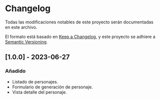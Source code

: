 # Changelog

Todas las modificaciones notables de este proyecto serán documentadas en este archivo.

El formato está basado en [Keep a Changelog](https://keepachangelog.com/es-ES/1.0.0/),
y este proyecto se adhiere a [Semantic Versioning](https://semver.org/lang/es/).

## [1.0.0] - 2023-06-27
### Añadido
- Listado de personajes.
- Formulario de generación de personaje.
- Vista detalle del personaje.
